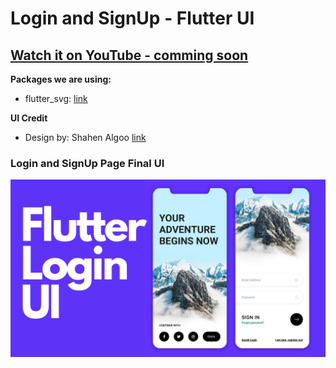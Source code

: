 # Login and SignUp - Flutter UI

## [Watch it on YouTube - comming soon](#)

**Packages we are using:**

- flutter_svg: [link](https://pub.dev/packages/flutter_svg)


**UI Credit**

- Design by: Shahen Algoo [link](https://www.uplabs.com/posts/auth-kit-4-mobile-sign-in-register)


### Login and SignUp Page Final UI

![App UI](/ui.png)
